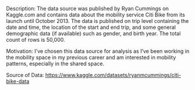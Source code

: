 Description:
The data source was published by Ryan Cummings on Kaggle.com and contains data about the mobility service Citi Bike from its launch until October 2013.
The data is published on trip level containing the date and time, the location of the start and end trip, and some general demographic data (if available) such as gender, and birth year. 
The total count of rows is 50,000. 

Motivation:
I’ve chosen this data source for analysis as I’ve been working in the mobility space in my previous career and am interested in mobility patterns, especially in the shared space.

Source of Data:
https://www.kaggle.com/datasets/ryanmcummings/citi-bike-data
